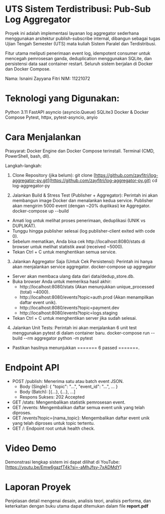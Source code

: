 # UTS Sistem Terdistribusi: Pub-Sub Log Aggregator
Proyek ini adalah implementasi layanan log aggregator sederhana menggunakan arsitektur publish-subscribe internal, dibangun sebagai tugas Ujian Tengah Semester (UTS) mata kuliah Sistem Paralel dan Terdistribusi.

Fitur utama meliputi penerimaan event log, idempotent consumer untuk mencegah pemrosesan ganda, deduplication menggunakan SQLite, dan persistensi data saat container restart. Seluruh sistem berjalan di Docker dan Docker Compose.

Nama: Isnaini Zayyana Fitri
NIM: 11221072

# Teknologi yang Digunakan:
Python 3.11
FastAPI
asyncio (asyncio.Queue)
SQLite3
Docker & Docker Compose
Pytest, httpx, pytest-asyncio, anyio


# Cara Menjalankan
Prasyarat:
Docker Engine dan Docker Compose terinstall.
Terminal (CMD, PowerShell, bash, dll).

Langkah-langkah:
1. Clone Repository (jika belum):
git clone [https://github.com/zayfitri/log-aggregator-py.git](https://github.com/zayfitri/log-aggregator-py.git)
cd log-aggregator-py

2. Jalankan Build & Stress Test (Publisher + Aggregator):
Perintah ini akan membangun image Docker dan menalankan  kedua service. Publisher akan mengirim 5000 event (dengan ~20% duplikasi) ke Aggregator.
docker-compose up --build
- Amati log untuk melihat proses penerimaan, deduplikasi (UNIK vs DUPLIKAT).
- Tunggu hingga publisher selesai (log publisher-client exited with code 0).
- Sebelum mematikan, Anda bisa cek http://localhost:8080/stats di browser untuk melihat statistik awal (received ~5000).
- Tekan Ctrl + C untuk menghentikan semua service.

3. Jalankan Aggregator Saja (Untuk Cek Persistensi):
Perintah ini hanya akan menjalankan service aggregator.
docker-compose up aggregator
- Server akan membaca ulang data dari data/dedup_store.db.
- Buka browser Anda untuk memeriksa hasil akhir:
    - http://localhost:8080/stats (Akan menunjukkan unique_processed (total) ~4000).
    - http://localhost:8080/events?topic=auth.prod (Akan menampilkan daftar event unik).
    - http://localhost:8080/events?topic=payment.dev
    - http://localhost:8080/events?topic=logs.staging
- Tekan Ctrl + C untuk menghentikan server jika sudah selesai.

4. Jalankan Unit Tests:
Perintah ini akan menjalankan 6 unit test menggunakan pytest di dalam container baru.
docker-compose run --build --rm aggregator python -m pytest
- Pastikan hasilnya menunjukkan ======= 6 passed =======.

# Endpoint API
- POST /publish: Menerima satu atau batch event JSON.
    - Body (Single): { "topic": "...", "event_id": "...", ... }
    - Body (Batch): [{...}, {...}, ...]
    - Respons Sukses: 202 Accepted
- GET /stats: Mengembalikan statistik pemrosesan event.
- GET /events: Mengembalikan daftar semua event unik yang telah diproses.
- GET /events?topic={nama_topic}: Mengembalikan daftar event unik yang telah diproses untuk topic tertentu.
- GET /: Endpoint root untuk health check.

# Video Demo
Demonstrasi lengkap sistem ini dapat dilihat di YouTube:
[https://youtu.be/Emw6gazfT4k?si=-aMhJfsy-7xADMdY]

# Laporan Proyek
Penjelasan detail mengenai desain, analisis teori, analisis performa, dan keterkaitan dengan buku utama dapat ditemukan dalam file **report.pdf**